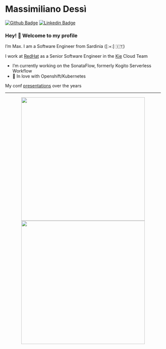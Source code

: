 # Massimiliano Dessì

[![Github Badge](https://img.shields.io/badge/-Github-000?style=flat-square&logo=Github&logoColor=white&link=https://github.com/desmax74)](https://github.com/desmax74)
[![Linkedin Badge](https://img.shields.io/badge/-LinkedIn-blue?style=flat-square&logo=Linkedin&logoColor=white&link=https://www.linkedin.com/in/desmax74/)](https://www.linkedin.com/in/desmax74/)

### Hey! 👋 Welcome to my profile

I’m Max. I am a Software Engineer from Sardinia ([:+:] 🇮🇹)

I work at [RedHat](https://www.redhat.com) as a Senior Software Engineer in the [Kie](http://kie.org) Cloud Team
- I’m currently working on the SonataFlow, formerly Kogito Serverless Workflow
- 💙 In love with Openshift/Kubernetes

My conf [presentations](https://github.com/desmax74/presentations) over the years 

---
<p align = "center">
  <img src = "https://github-readme-stats.vercel.app/api?username=desmax74&show_icons=true&theme=blue-green" width = 400>
  <img src = "https://github-readme-streak-stats.herokuapp.com?user=desmax74&theme=blue-green&hide_border=true" width = 400>
</p>
<!--
**desmax74/desmax74** is a ✨ _special_ ✨ repository because its `README.md` (this file) appears on your GitHub profile.

Here are some ideas to get you started:

- 🔭 I’m currently working on ...
- 🌱 I’m currently learning ...
- 👯 I’m looking to collaborate on ...
- 🤔 I’m looking for help with ...
- 💬 Ask me about ...
- 📫 How to reach me: ...
- 😄 Pronouns: ...
- ⚡ Fun fact: ...
-->
